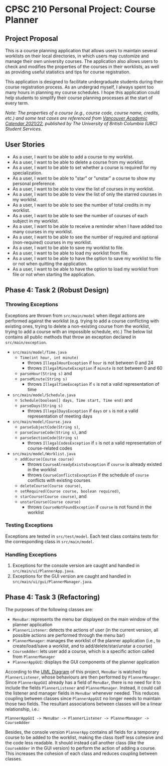 # CPSC 210 Personal Project:  Course Planner

## Project Proposal

This is a course planning application that allows users to maintain several worklists on their local directories, in
which users may customize and manage their own university courses. The application also allows users to check and
modifies the properties of the courses in their worklists, as well as providing useful statistics and tips for course
registration.

This application is designed to facilitate undergraduate students during their course registration process. As an
undergrad myself, I always spent too many hours in planning my course schedules. I hope this application could help
students to simplify their course planning processes at the start of every term.

*Note: The properties of a course (e.g., course code, course name, credits, etc.) and some test cases are referenced
from
[Vancouver Academic Calendar 2021/22](http://www.calendar.ubc.ca/vancouver/), published by The University of British
Columbia (UBC) Student Services.*

## User Stories

- As a user, I want to be able to add a course to my worklist.
- As a user, I want to be able to delete a course from my worklist.
- As a user, I want to be able to set whether a course is required for my specialization.
- As a user, I want to be able to "star" or "unstar" a course to show my personal preference.
- As a user, I want to be able to view the list of courses in my worklist.
- As a user, I want to be able to view the list of only the starred courses in my worklist.
- As a user, I want to be able to see the number of total credits in my worklist.
- As a user, I want to be able to see the number of courses of each subject in my worklist.
- As a user, I want to be able to receive a reminder when I have added too many courses in my worklist.
- As a user, I want to be able to see the number of required and optional (non-required) courses in my worklist.
- As a user, I want to be able to save my worklist to file.
- As a user, I want to be able to load my worklist from file.
- As a user, I want to be able to have the option to save my worklist to file or not when quitting the application.
- As a user, I want to be able to have the option to load my worklist from file or not when starting the application.

## Phase 4: Task 2 (Robust Design)

### Throwing Exceptions

Exceptions are thrown from `src/main/model` when illegal actions are performed against the worklist (e.g. trying to add
a course conflicting with existing ones, trying to delete a non-existing course from the worklist, trying to add a
course with an impossible schedule, etc.) The below list contains all public methods that throw an exception declared
in `src/main/exception`.

- `src/main/model/Time.java`
    - `Time(int hour, int minute)`
        - throws `IllegalHourException` if `hour` is not between 0 and 24
        - throws `IllegalMinuteException` if `minute` is not between 0 and 60
    - `parseHour(String s)` and
    - `parseMinute(String s)`
        - throws `IllegalTimeException` if `s` is not a valid representation of time
- `src/main/model/Schedule.java`
    - `Schedule(boolean[] days, Time start, Time end)` and
    - `parseDays(String s)`
        - throws `IllegalDaysException` if `days` or `s` is not a valid representation of meeting days
- `src/main/model/Course.java`
    - `parseSubjectCode(String s)`,
    - `parseCourseCode(String s)`, and
    - `parseSectionCode(String s)`
        - throws `IllegalCodesException` if `s` is not a valid representation of course-related codes
- `src/main/model/Worklist.java`
    - `addCourse(Course course)`
        - throws `CourseAlreadyExistsException` if `course` is already existed in the worklist
        - throws `CourseConflictsException` if the schedule of `course` conflicts with existing courses
    - `deleteCourse(Course course)`,
    - `setRequired(Course course, boolean required)`,
    - `starCourse(Course course)`, and
    - `unstarCourse(Course course)`
        - throws `CourseNotFoundException` if `course` is not found in the worklist

### Testing Exceptions

Exceptions are tested in `src/test/model`. Each test class contains tests for the corresponding class
in `src/main/model`.

### Handling Exceptions

1. Exceptions for the console version are caught and handled in `src/main/ui/PlannerApp.java`.
2. Exceptions for the GUI version are caught and handled in `src/main/ui/gui/PlannerManager.java`.

## Phase 4: Task 3 (Refactoring)

The purposes of the following classes are:

- `MenuBar`: represents the menu bar displayed on the main window of the planner application
- `PlannerListener`: detects the actions of user (in the current version, all possible actions are performed through the
  menu bar)
- `PlannerManager`: manages the worklist of the planner application (i.e., to create/load/save a worklist, and to
  add/delete/star/unstar a course)
- `CourseAdder`: lets user add a course, which is a specific action called from `PlannerManager`
- `PlannerAppGUI`: displays the GUI components of the planner application

According to the [UML Diagram](./UML_Design_Diagram.pdf) of this project, `MenuBar` is watched by `PlannerListener`,
whose behaviours are then performed by `PlannerManager`. Since `PlannerAppGUI` already has a field of `MenuBar`, there
is no need for it to include the fields `PlannerListener` and `PlannerManager`. Instead, it could call the listener and
manager fields in `MenuBar` whenever needed. This reduces coupling between classes since `PlannerAppGUI` no longer needs
to maintain those two fields. The resultant associations between classes will be a linear relationship, i.e.:

```
PlannerAppGUI -> MenuBar -> PlannerListener -> PlannerManager -> CourseAdder
```

Besides, the console version `PlannerApp` contains all fields for a temporary course to be added to the worklist, making
the class itself less cohesive and the code less readable. It should instead call another class (like the `CourseAdder`
in the GUI version) to perform the action of adding a course. This increases the cohesion of each class and reduces
coupling between classes.